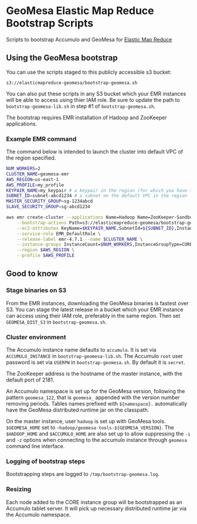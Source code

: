 # GeoMesa Elastic Map Reduce Bootstrap Scripts

Scripts to bootstrap Accumulo and GeoMesa for [Elastic Map Reduce](https://aws.amazon.com/elasticmapreduce/)

## Using the GeoMesa bootstrap

You can use the scripts staged to this publicly accessible s3 bucket:

```
s3://elasticmapreduce-geomesa/bootstrap-geomesa.sh
```

You can also put these scripts in any S3 bucket which your EMR instances will be able to access using thier IAM role. Be sure to update the path to `bootstrap-geomesa-lib.sh` in step #1 of `bootstrap-geomesa.sh`.

The bootstrap requires EMR installation of Hadoop and ZooKeeper applications.

### Example EMR command

The command below is intended to launch the cluster into default VPC of the region specified.

``` bash
NUM_WORKERS=2
CLUSTER_NAME=geomesa-emr
AWS_REGION=us-east-1
AWS_PROFILE=my_profile
KEYPAIR_NAME=my_keypair # a keypair in the region (for which you have the private key)
SUBNET_ID=subnet-abcd1234 # a subnet on the default VPC in the region
MASTER_SECURITY_GROUP=sg-1234abcd
SLAVE_SECURITY_GROUP=sg-abcd1234

aws emr create-cluster --applications Name=Hadoop Name=ZooKeeper-Sandbox \
    --bootstrap-actions Path=s3://elasticmapreduce-geomesa/bootstrap-geomesa.sh,Name=geomesa-accumulo \
    --ec2-attributes KeyName=$KEYPAIR_NAME,SubnetId=${SUBNET_ID},InstanceProfile=EMR_EC2_DefaultRole,EmrManagedSlaveSecurityGroup=${SLAVE_SECURITY_GROUP},EmrManagedMasterSecurityGroup=${MASTER_SECURITY_GROUP} \
    --service-role EMR_DefaultRole \
    --release-label emr-4.7.1 --name $CLUSTER_NAME \
    --instance-groups InstanceCount=$NUM_WORKERS,InstanceGroupType=CORE,InstanceType=m3.xlarge InstanceCount=1,InstanceGroupType=MASTER,InstanceType=m3.xlarge \
    --region $AWS_REGION \
    --profile $AWS_PROFILE
```

## Good to know

### Stage binaries on S3

From the EMR instances, downloading the GeoMesa binaries is fastest over S3.  You can stage the latest release in a bucket which your EMR instance can access using their IAM role, preferably in the same region. Then set `GEOMESA_DIST_S3` in `bootstrap-geomesa.sh`.

### Cluster environment

The Accumulo instance name defaults to `accumulo`. It is set via `ACCUMULO_INSTANCE` in `bootstrap-geomesa-lib.sh`. 
The Accumulo `root` user password is set via `USERPW` in `bootstrap-geomesa.sh`.  By default it is `secret`.

The ZooKeeper address is the hostname of the master instance, with the default port of 2181.

An Accumulo namespace is set up for the GeoMesa version, following the pattern `geomesa_122`, that is `geomesa_` appended with the version number removing periods. Tables names prefixed with `${namespace}.` automatically have the GeoMesa distributed runtime jar on the classpath.

On the master instance, user `hadoop` is set up with GeoMesa tools.  `$GEOMESA_HOME` set to `~hadoop/geomesa-tools-${GEOMESA_VERSION}`. The `$HADOOP_HOME` and `$ACCUMULO_HOME` are also set up to allow suppressing the `-i` and `-z` options when connecting to the accumulo instance through `geomesa` command line interface.

### Logging of bootstrap steps

Bootstrapping steps are logged to `/tmp/bootstrap-geomesa.log`.

### Resizing

Each node added to the CORE instance group will be bootstrapped as an Accumulo tablet server. It will pick up necessary distributed runtime jar via the Accumulo namespace.

